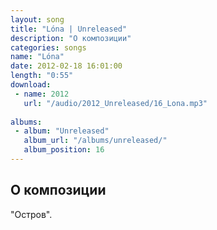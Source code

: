 ```yaml
---
layout: song
title: "Lóna | Unreleased"
description: "О композиции"
categories: songs
name: "Lóna"
date: 2012-02-18 16:01:00
length: "0:55"
download:
 - name: 2012
   url: "/audio/2012_Unreleased/16_Lona.mp3"
   
albums:
 - album: "Unreleased"
   album_url: "/albums/unreleased/"
   album_position: 16
---
```



## О композиции

"Остров".  
  
